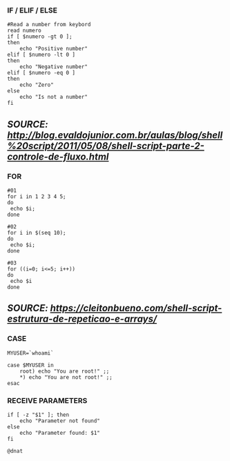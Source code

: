 ### IF / ELIF / ELSE
````
#Read a number from keybord
read numero
if [ $numero -gt 0 ];
then
    echo "Positive number"
elif [ $numero -lt 0 ]
then
    echo "Negative number"
elif [ $numero -eq 0 ]
then
    echo "Zero"
else
    echo "Is not a number"
fi
````
*SOURCE: http://blog.evaldojunior.com.br/aulas/blog/shell%20script/2011/05/08/shell-script-parte-2-controle-de-fluxo.html*
----

### FOR

```
#01
for i in 1 2 3 4 5;
do
 echo $i;
done
```

```
#02
for i in $(seq 10);
do
 echo $i;
done
```

```
#03
for ((i=0; i<=5; i++))
do
 echo $i
done
```

*SOURCE: https://cleitonbueno.com/shell-script-estrutura-de-repeticao-e-arrays/*
----


### CASE

```
MYUSER=`whoami`

case $MYUSER in
	root) echo "You are root!" ;;
	*) echo "You are not root!" ;;
esac
```

### RECEIVE PARAMETERS

```
if [ -z "$1" ]; then
    echo "Parameter not found"
else
    echo "Parameter found: $1"
fi
```

```
@dnat
```

